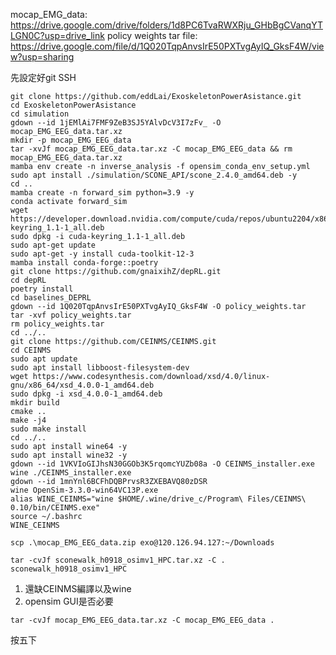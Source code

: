 mocap_EMG_data: https://drive.google.com/drive/folders/1d8PC6TvaRWXRju_GHbBgCVanqYTLGN0C?usp=drive_link
policy weights tar file: https://drive.google.com/file/d/1Q020TqpAnvsIrE50PXTvgAyIQ_GksF4W/view?usp=sharing

先設定好git SSH
```
git clone https://github.com/eddLai/ExoskeletonPowerAsistance.git
cd ExoskeletonPowerAsistance
cd simulation
gdown --id 1jEMlAi7FMF9ZeB3SJ5YAlvDcV3I7zFv_ -O mocap_EMG_EEG_data.tar.xz
mkdir -p mocap_EMG_EEG_data
tar -xvJf mocap_EMG_EEG_data.tar.xz -C mocap_EMG_EEG_data && rm mocap_EMG_EEG_data.tar.xz
mamba env create -n inverse_analysis -f opensim_conda_env_setup.yml
sudo apt install ./simulation/SCONE_API/scone_2.4.0_amd64.deb -y
cd ..
mamba create -n forward_sim python=3.9 -y
conda activate forward_sim
wget https://developer.download.nvidia.com/compute/cuda/repos/ubuntu2204/x86_64/cuda-keyring_1.1-1_all.deb
sudo dpkg -i cuda-keyring_1.1-1_all.deb
sudo apt-get update
sudo apt-get -y install cuda-toolkit-12-3
mamba install conda-forge::poetry
git clone https://github.com/gnaixihZ/depRL.git
cd depRL
poetry install
cd baselines_DEPRL
gdown --id 1Q020TqpAnvsIrE50PXTvgAyIQ_GksF4W -O policy_weights.tar
tar -xvf policy_weights.tar
rm policy_weights.tar
cd ../..
git clone https://github.com/CEINMS/CEINMS.git
cd CEINMS
sudo apt update
sudo apt install libboost-filesystem-dev
wget https://www.codesynthesis.com/download/xsd/4.0/linux-gnu/x86_64/xsd_4.0.0-1_amd64.deb
sudo dpkg -i xsd_4.0.0-1_amd64.deb
mkdir build
cmake ..
make -j4
sudo make install
cd ../..
sudo apt install wine64 -y
sudo apt install wine32 -y
gdown --id 1VKVIoGIJhsN30GGOb3K5rqomcYUZb08a -O CEINMS_installer.exe
wine ./CEINMS_installer.exe
gdown --id 1mnYnl6BCFhDQBPrvsR3ZXEBAVQ80zDSR
wine OpenSim-3.3.0-win64VC13P.exe
alias WINE_CEINMS="wine $HOME/.wine/drive_c/Program\ Files/CEINMS\ 0.10/bin/CEINMS.exe"
source ~/.bashrc
WINE_CEINMS
```

`scp .\mocap_EMG_EEG_data.zip exo@120.126.94.127:~/Downloads`

`tar -cvJf sconewalk_h0918_osimv1_HPC.tar.xz -C . sconewalk_h0918_osimv1_HPC`

1. 還缺CEINMS編譯以及wine
2. opensim GUI是否必要


`tar -cvJf mocap_EMG_EEG_data.tar.xz -C mocap_EMG_EEG_data .`

按五下